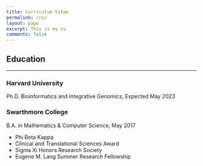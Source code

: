 ```yaml
---
title: Curriculum Vitae
permalink: /cv/
layout: page
excerpt: This is my cv
comments: false
---
```


## Education
------
### Harvard University
Ph.D. Bioinformatics and Integrative Genomics, Expected May 2023

### Swarthmore College
B.A. in Mathematics & Computer Science, May 2017
* Phi Beta Kappa
* Clinical and Translational Sciences Award
* Sigma Xi Honors Research Society
* Eugene M. Lang Summer Research Fellowship


